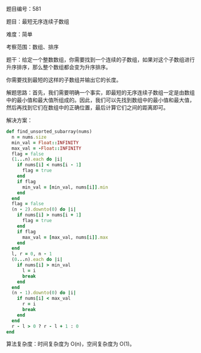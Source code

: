 题目编号：581

题目：最短无序连续子数组

难度：简单

考察范围：数组、排序

题干：给定一个整数数组，你需要找到一个连续的子数组，如果对这个子数组进行升序排序，那么整个数组都会变为升序排序。

你需要找到最短的这样的子数组并输出它的长度。

解题思路：首先，我们需要明确一个事实，即最短的无序连续子数组一定是由数组中的最小值和最大值所组成的。因此，我们可以先找到数组中的最小值和最大值，然后再找到它们在数组中的正确位置，最后计算它们之间的距离即可。

解决方案：

```ruby
def find_unsorted_subarray(nums)
  n = nums.size
  min_val = Float::INFINITY
  max_val = -Float::INFINITY
  flag = false
  (1...n).each do |i|
    if nums[i] < nums[i - 1]
      flag = true
    end
    if flag
      min_val = [min_val, nums[i]].min
    end
  end
  flag = false
  (n - 2).downto(0) do |i|
    if nums[i] > nums[i + 1]
      flag = true
    end
    if flag
      max_val = [max_val, nums[i]].max
    end
  end
  l, r = 0, n - 1
  (0...n).each do |i|
    if nums[i] > min_val
      l = i
      break
    end
  end
  (n - 1).downto(0) do |i|
    if nums[i] < max_val
      r = i
      break
    end
  end
  r - l > 0 ? r - l + 1 : 0
end
```

算法复杂度：时间复杂度为 O(n)，空间复杂度为 O(1)。